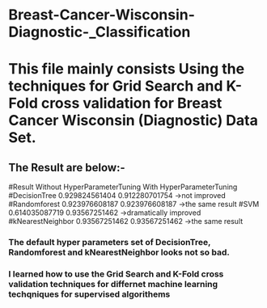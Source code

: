 # Breast-Cancer-Wisconsin-Diagnostic-_Classification

# This file mainly consists Using the techniques for Grid Search and K-Fold cross validation for Breast Cancer Wisconsin (Diagnostic) Data Set.

## The Result are below:-

#Result           Without HyperParameterTuning      With HyperParameterTuning
#DecisionTree     0.929824561404                    0.912280701754   →not improved
#Randomforest     0.923976608187                    0.923976608187   →the same result
#SVM              0.614035087719                    0.93567251462    →dramatically improved
#kNearestNeighbor 0.93567251462                     0.93567251462    →the same result 

### The default hyper parameters set of DecisionTree, Randomforest and kNearestNeighbor looks not so bad.


### I learned how to use the Grid Search and K-Fold cross validation techniques for differnet machine learning techqniques for supervised algorithems
